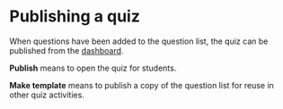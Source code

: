 # Publishing a quiz
When questions have been added to the question list, the quiz can be published from the [dashboard](https://github.com/KQMATH/moodle-mod_capquiz/wiki/Editing-a-quiz#dashboard).

**Publish** means to open the quiz for students.

**Make template** means to publish a copy of the question list for reuse in other quiz activities.